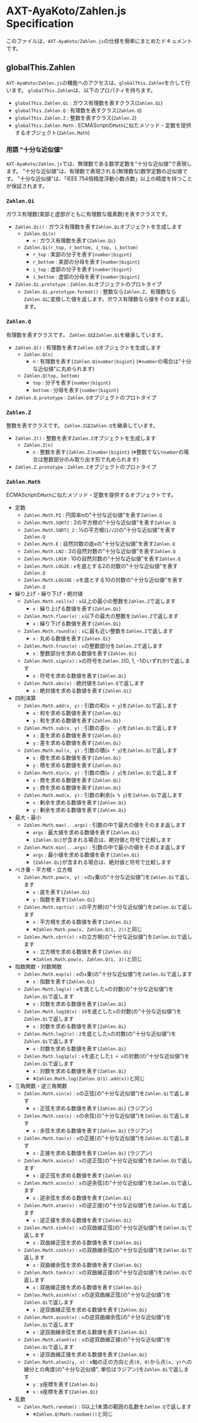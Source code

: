 # AXT-AyaKoto/Zahlen.js Specification

このファイルは、`AXT-AyaKoto/Zahlen.js`の仕様を簡単にまとめたドキュメントです。

## globalThis.Zahlen

`AXT-AyaKoto/Zahlen.js`の機能へのアクセスは、`globalThis.Zahlen`を介して行います。
`globalThis.Zahlen`は、以下のプロパティを持ちます。

- `globalThis.Zahlen.Qi` : ガウス有理数を表すクラス(`Zahlen.Qi`)
- `globalThis.Zahlen.Q` : 有理数を表すクラス(`Zahlen.Q`)
- `globalThis.Zahlen.Z` : 整数を表すクラス(`Zahlen.Z`)
- `globalThis.Zahlen.Math` : ECMAScriptの`Math`に似たメソッド・定数を提供するオブジェクト(`Zahlen.Math`)

### 用語 "十分な近似値"

`AXT-AyaKoto/Zahlen.js`では、無理数である数学定数を"十分な近似値"で表現します。
"十分な近似値"は、有理数で表現される(無理数な)数学定数の近似値です。
"十分な近似値"は、「IEEE 754倍精度浮動小数点数」以上の精度を持つことが保証されます。

### `Zahlen.Qi`

ガウス有理数(実部と虚部がともに有理数な複素数)を表すクラスです。

- `Zahlen.Qi()` : ガウス有理数を表す`Zahlen.Qi`オブジェクトを生成します
    - `Zahlen.Qi(n)`
        - `n` : ガウス有理数を表す`{Zahlen.Qi}`
    - `Zahlen.Qi(r_top, r_bottom, i_top, i_bottom)`
        - `r_top` : 実部の分子を表す`{number|bigint}`
        - `r_bottom` : 実部の分母を表す`{number|bigint}`
        - `i_top` : 虚部の分子を表す`{number|bigint}`
        - `i_bottom` : 虚部の分母を表す`{number|bigint}`
- `Zahlen.Qi.prototype` : `Zahlen.Qi`オブジェクトのプロトタイプ
    - `Zahlen.Qi.prototype.format()` : 整数なら`Zahlen.Z`、有理数なら`Zahlen.Q`に変換した値を返します。ガウス有理数なら値をそのまま返します。

### `Zahlen.Q`

有理数を表すクラスです。
`Zahlen.Q`は`Zahlen.Qi`を継承しています。

- `Zahlen.Q()` : 有理数を表す`Zahlen.Q`オブジェクトを生成します
    - `Zahlen.Q(n)`
        - `n` : 有理数を表す`{Zahlen.Q|number|bigint}` (※`number`の場合は"十分な近似値"に丸められます)
    - `Zahlen.Q(top, bottom)`
        - `top` : 分子を表す`{number|bigint}`
        - `bottom` : 分母を表す`{number|bigint}`
- `Zahlen.Q.prototype` : `Zahlen.Q`オブジェクトのプロトタイプ

### `Zahlen.Z`

整数を表すクラスです。
`Zahlen.Z`は`Zahlen.Q`を継承しています。

- `Zahlen.Z()` : 整数を表す`Zahlen.Z`オブジェクトを生成します
    - `Zahlen.Z(n)`
        - `n` : 整数を表す`{Zahlen.Z|number|bigint}` (※整数でない`number`の場合は整数部分のみ取り出す形で丸められます)
- `Zahlen.Z.prototype` : `Zahlen.Z`オブジェクトのプロトタイプ

### `Zahlen.Math`

ECMAScriptの`Math`に似たメソッド・定数を提供するオブジェクトです。

- 定数
    - `Zahlen.Math.PI` : 円周率`π`の"十分な近似値"を表す`Zahlen.Q`
    - `Zahlen.Math.SQRT2` : 2の平方根の"十分な近似値"を表す`Zahlen.Q`
    - `Zahlen.Math.SQRT1_2` : ½の平方根(`1/√2`)の"十分な近似値"を表す`Zahlen.Q`
    - `Zahlen.Math.E` : 自然対数の底`e`の"十分な近似値"を表す`Zahlen.Q`
    - `Zahlen.Math.LN2` : 2の自然対数の"十分な近似値"を表す`Zahlen.Q`
    - `Zahlen.Math.LN10` : 10の自然対数の"十分な近似値"を表す`Zahlen.Q`
    - `Zahlen.Math.LOG2E` : `e`を底とする2の対数の"十分な近似値"を表す`Zahlen.Q`
    - `Zahlen.Math.LOG10E` : `e`を底とする10の対数の"十分な近似値"を表す`Zahlen.Q`
- 繰り上げ・繰り下げ・絶対値
    - `Zahlen.Math.ceil(x)` : `x`以上の最小の整数を`Zahlen.Z`で返します
        - `x` : 繰り上げる数値を表す`{Zahlen.Qi}`
    - `Zahlen.Math.floor(x)` : `x`以下の最大の整数を`Zahlen.Z`で返します
        - `x` : 繰り下げる数値を表す`{Zahlen.Qi}`
    - `Zahlen.Math.round(x)` : `x`に最も近い整数を`Zahlen.Z`で返します
        - `x` : 丸める数値を表す`{Zahlen.Qi}`
    - `Zahlen.Math.trunc(x)` : `x`の整数部分を`Zahlen.Z`で返します
        - `x` : 整数部分を求める数値を表す`{Zahlen.Qi}`
    - `Zahlen.Math.sign(x)` : `x`の符号を`Zahlen.Z`(0, 1, -1のいずれか)で返します
        - `x` : 符号を求める数値を表す`{Zahlen.Qi}`
    - `Zahlen.Math.abs(x)` : 絶対値を`Zahlen.Q`で返します
        - `x` : 絶対値を求める数値を表す`{Zahlen.Qi}`
- 四則演算
    - `Zahlen.Math.add(x, y)` : 引数の和(`x + y`)を`Zahlen.Qi`で返します
        - `x` : 和を求める数値を表す`{Zahlen.Qi}`
        - `y` : 和を求める数値を表す`{Zahlen.Qi}`
    - `Zahlen.Math.sub(x, y)` : 引数の差(`x - y`)を`Zahlen.Qi`で返します
        - `x` : 差を求める数値を表す`{Zahlen.Qi}`
        - `y` : 差を求める数値を表す`{Zahlen.Qi}`
    - `Zahlen.Math.mul(x, y)` : 引数の積(`x * y`)を`Zahlen.Qi`で返します
        - `x` : 積を求める数値を表す`{Zahlen.Qi}`
        - `y` : 積を求める数値を表す`{Zahlen.Qi}`
    - `Zahlen.Math.div(x, y)` : 引数の商(`x / y`)を`Zahlen.Qi`で返します
        - `x` : 商を求める数値を表す`{Zahlen.Qi}`
        - `y` : 商を求める数値を表す`{Zahlen.Qi}`
    - `Zahlen.Math.mod(x, y)` : 引数の剰余(`x % y`)を`Zahlen.Qi`で返します
        - `x` : 剰余を求める数値を表す`{Zahlen.Qi}`
        - `y` : 剰余を求める数値を表す`{Zahlen.Qi}`
- 最大・最小
    - `Zahlen.Math.max(...args)` : 引数の中で最大の値をそのまま返します
        - `args` : 最大値を求める数値を表す`{Zahlen.Qi}`
        - `{Zahlen.Qi}`が含まれる場合は、絶対値と符号で比較します
    - `Zahlen.Math.min(...args)` : 引数の中で最小の値をそのまま返します
        - `args` : 最小値を求める数値を表す`{Zahlen.Qi}`
        - `{Zahlen.Qi}`が含まれる場合は、絶対値と符号で比較します
- べき乗・平方根・立方根
    - `Zahlen.Math.pow(x, y)` : `x`の`y`乗(の"十分な近似値")を`Zahlen.Qi`で返します
        - `x` : 底を表す`{Zahlen.Qi}`
        - `y` : 指数を表す`{Zahlen.Qi}`
    - `Zahlen.Math.sqrt(x)` : `x`の平方根(の"十分な近似値")を`Zahlen.Qi`で返します
        - `x` : 平方根を求める数値を表す`{Zahlen.Qi}`
        - ※`Zahlen.Math.pow(x, Zahlen.Q(1, 2))`と同じ
    - `Zahlen.Math.cbrt(x)` : `x`の立方根(の"十分な近似値")を`Zahlen.Qi`で返します
        - `x` : 立方根を求める数値を表す`{Zahlen.Qi}`
        - ※`Zahlen.Math.pow(x, Zahlen.Q(1, 3))`と同じ
- 指数関数・対数関数
    - `Zahlen.Math.exp(x)` : `e`の`x`乗(の"十分な近似値")を`Zahlen.Qi`で返します
        - `x` : 指数を表す`{Zahlen.Qi}`
    - `Zahlen.Math.log(x)` : `e`を底とした`x`の対数(の"十分な近似値")を`Zahlen.Qi`で返します
        - `x` : 対数を求める数値を表す`{Zahlen.Qi}`
    - `Zahlen.Math.log10(x)` : `10`を底とした`x`の対数(の"十分な近似値")を`Zahlen.Qi`で返します
        - `x` : 対数を求める数値を表す`{Zahlen.Qi}`
    - `Zahlen.Math.log2(x)` : `2`を底とした`x`の対数(の"十分な近似値")を`Zahlen.Qi`で返します
        - `x` : 対数を求める数値を表す`{Zahlen.Qi}`
    - `Zahlen.Math.log1p(x)` : `e`を底とした`1 + x`の対数(の"十分な近似値")を`Zahlen.Qi`で返します
        - `x` : 対数を求める数値を表す`{Zahlen.Qi}`
        - ※`Zahlen.Math.log(Zahlen.Q(1).add(x))`と同じ
- 三角関数・逆三角関数
    - `Zahlen.Math.sin(x)` : `x`の正弦(の"十分な近似値")を`Zahlen.Qi`で返します
        - `x` : 正弦を求める数値を表す`{Zahlen.Qi}` (ラジアン)
    - `Zahlen.Math.cos(x)` : `x`の余弦(の"十分な近似値")を`Zahlen.Qi`で返します
        - `x` : 余弦を求める数値を表す`{Zahlen.Qi}` (ラジアン)
    - `Zahlen.Math.tan(x)` : `x`の正接(の"十分な近似値")を`Zahlen.Qi`で返します
        - `x` : 正接を求める数値を表す`{Zahlen.Qi}` (ラジアン)
    - `Zahlen.Math.asin(x)` : `x`の逆正弦(の"十分な近似値")を`Zahlen.Qi`で返します
        - `x` : 逆正弦を求める数値を表す`{Zahlen.Qi}`
    - `Zahlen.Math.acos(x)` : `x`の逆余弦(の"十分な近似値")を`Zahlen.Qi`で返します
        - `x` : 逆余弦を求める数値を表す`{Zahlen.Qi}`
    - `Zahlen.Math.atan(x)` : `x`の逆正接(の"十分な近似値")を`Zahlen.Qi`で返します
        - `x` : 逆正接を求める数値を表す`{Zahlen.Qi}`
    - `Zahlen.Math.sinh(x)` : `x`の双曲線正弦(の"十分な近似値")を`Zahlen.Qi`で返します
        - `x` : 双曲線正弦を求める数値を表す`{Zahlen.Qi}`
    - `Zahlen.Math.cosh(x)` : `x`の双曲線余弦(の"十分な近似値")を`Zahlen.Qi`で返します
        - `x` : 双曲線余弦を求める数値を表す`{Zahlen.Qi}`
    - `Zahlen.Math.tanh(x)` : `x`の双曲線正接(の"十分な近似値")を`Zahlen.Qi`で返します
        - `x` : 双曲線正接を求める数値を表す`{Zahlen.Qi}`
    - `Zahlen.Math.asinh(x)` : `x`の逆双曲線正弦(の"十分な近似値")を`Zahlen.Qi`で返します
        - `x` : 逆双曲線正弦を求める数値を表す`{Zahlen.Qi}`
    - `Zahlen.Math.acosh(x)` : `x`の逆双曲線余弦(の"十分な近似値")を`Zahlen.Qi`で返します
        - `x` : 逆双曲線余弦を求める数値を表す`{Zahlen.Qi}`
    - `Zahlen.Math.atanh(x)` : `x`の逆双曲線正接(の"十分な近似値")を`Zahlen.Qi`で返します
        - `x` : 逆双曲線正接を求める数値を表す`{Zahlen.Qi}`
    - `Zahlen.Math.atan2(y, x)` : x軸の正の方向と点`(0, 0)`から点`(x, y)`への線分との角度(の"十分な近似値", 単位はラジアン)を`Zahlen.Qi`で返します
        - `y` : y座標を表す`{Zahlen.Qi}`
        - `x` : x座標を表す`{Zahlen.Qi}`
- 乱数
    - `Zahlen.Math.random()` : 0以上1未満の範囲の乱数を`Zahlen.Q`で返します
        - ※`Zahlen.Q(Math.random())`と同じ
